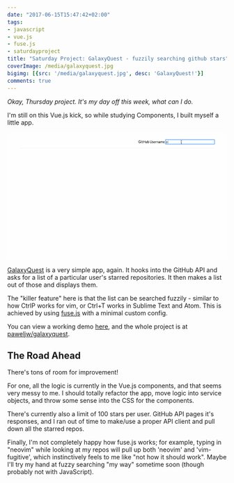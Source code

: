 ```yaml
---
date: "2017-06-15T15:47:42+02:00"
tags:
- javascript
- vue.js
- fuse.js
- saturdayproject
title: "Saturday Project: GalaxyQuest - fuzzily searching github stars"
coverImage: /media/galaxyquest.jpg
bigimg: [{src: '/media/galaxyquest.jpg', desc: 'GalaxyQuest!'}]
comments: true
---
```


_Okay, Thursday project. It's my day off this week, what can I do._

I'm still on this Vue.js kick, so while studying Components, I built myself a little app.

<!--more-->

<img src="/media/galaxyquest.gif">

[GalaxyQuest](https://paweljw.github.io/galaxyquest/) is a very simple app, again. It hooks into the GitHub API and asks 
for a list of a particular user's starred repositories. It then makes a list
out of those and displays them.

The "killer feature" here is that the list can be searched fuzzily - similar to how CtrlP works for vim,
or Ctrl+T works in Sublime Text and Atom. This is achieved by using [fuse.js](http://fusejs.io/) with a minimal custom config.

You can view a working demo [here](https://paweljw.github.io/galaxyquest/), and the whole project is at [paweljw/galaxyquest](https://github.com/paweljw/galaxyquest).

## The Road Ahead

There's tons of room for improvement!

For one, all the logic is currently in the Vue.js components, and that seems very messy to me. I should totally refactor the app, move logic
into service objects, and throw some sense into the CSS for the components.

There's currently also a limit of 100 stars per user. GitHub API pages it's responses, and I ran out of time to make/use a proper API client and pull down all the starred repos.

Finally, I'm not completely happy how fuse.js works; for example, typing in "neovim" while looking at my repos will pull up both 'neovim' and 'vim-fugitive', which instinctively feels to me like "not how it should work". Maybe I'll try my hand at fuzzy searching "my way" sometime soon (though probably not with JavaScript).

